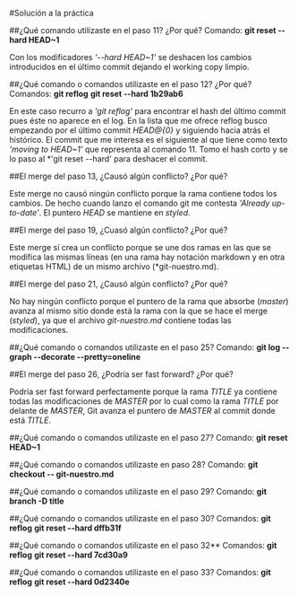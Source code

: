 #Solución a la práctica

##¿Qué comando utilizaste en el paso 11? ¿Por qué?
Comando: 
**git reset --hard HEAD~1**

Con los modificadores *'--hard HEAD~1'* se deshacen los cambios introducidos en el último commit dejando el working copy limpio.

##¿Qué comando o comandos utilizaste en el paso 12? ¿Por qué?
Comandos:
**git reflog**
**git reset --hard 1b29ab6**

En este caso recurro a *'git reflog'* para encontrar el hash del último commit pues éste no aparece en el log. En la lista que me ofrece reflog busco empezando por el último commit *HEAD@{0}* y siguiendo hacia atrás el histórico. El commit que me interesa es el siguiente al que tiene como texto *'moving to HEAD~1'* que representa al comando 11. Tomo el hash corto y se lo paso al *'git reset --hard' para deshacer el commit.

##El merge del paso 13, ¿Causó algún conflicto? ¿Por qué?

Este merge no causó ningún conflicto porque la rama contiene todos los cambios. De hecho cuando lanzo el comando git me contesta *'Already up-to-date'*. El puntero *HEAD* se mantiene en *styled*.

##El merge del paso 19, ¿Cuasó algún conflicto? ¿Por qué?

Este merge sí crea un conflicto porque se une dos ramas en las que se modifica las mismas líneas (en una rama hay notación markdown y en otra etiquetas HTML) de un mismo archivo (*git-nuestro.md).

##El merge del paso 21, ¿Causó algún conflicto? ¿Por qué?

No hay ningún conflicto porque el puntero de la rama que absorbe (*master*) avanza al mismo sitio donde está la rama con la que se hace el merge (*styled*), ya que el archivo *git-nuestro.md* contiene todas las modificaciones.

##¿Qué comando o comandos utilizaste en el paso 25?
Comando:
**git log --graph --decorate --pretty=oneline**

##El merge del paso 26, ¿Podría ser fast forward? ¿Por qué?

Podría ser fast forward perfectamente porque la rama *TITLE* ya contiene todas las modificaciones de *MASTER* por lo cual como la rama *TITLE* por delante de *MASTER*, Git avanza el puntero de *MASTER* al commit donde está *TITLE*.

##¿Qué comando o comandos utilizaste en el paso 27?
Comando:
**git reset HEAD~1**

##¿Qué comando o comandos utilizaste en paso 28?
Comando:
**git checkout -- git-nuestro.md**

##¿Qué comando o comandos utilizaste en el paso 29?
Comando:
**git branch -D title**

##¿Qué comando o comandos utilizaste en el paso 30?
Comandos:
**git reflog**
**git reset --hard dffb31f**

##¿Qué comando o comandos utilizaste en el paso 32**
Comandos:
**git reflog**
**git reset --hard 7cd30a9**

##¿Qué comando o comandos utilizaste en el paso 33?
Comandos:
**git reflog**
**git reset --hard 0d2340e**
